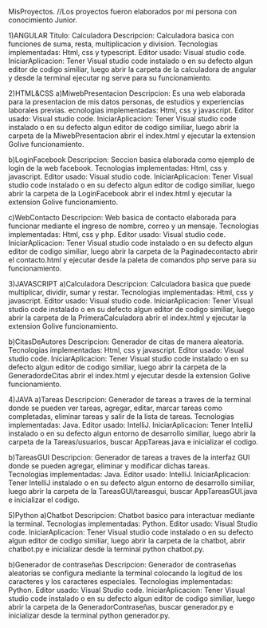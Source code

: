 MisProyectos.
//Los proyectos fueron elaborados por mi persona con conocimiento Junior.

1)ANGULAR
Titulo: Calculadora
Descripcion: Calculadora basica con funciones de suma, resta, multiplicacion y division.
Tecnologias implementadas: Html, css y typescript.
Editor usado: Visual studio code.
IniciarAplicacion: Tener Visual studio code instalado o en su defecto algun editor de codigo 
similiar, luego abrir la carpeta de la calculadora 
de angular y desde la terminal ejecutar ng serve para su funcionamiento.

2)HTML&CSS
a)MiwebPresentacion
Descripcion: Es una web elaborada para la presentacion de mis datos personas, 
de estudios y  experiencias laborales previas.
ecnologias implementadas: Html, css y javascript.
Editor usado: Visual studio code.
IniciarAplicacion: Tener Visual studio code instalado o en su defecto algun editor de codigo 
similiar, luego abrir la carpeta de la MiwebPresentacion 
abrir el index.html y ejecutar la extension Golive funcionamiento.

b)LoginFacebook
Descripcion: Seccion basica elaborada como ejemplo de login de la web facebook.
Tecnologias implementadas: Html, css y javascript.
Editor usado: Visual studio code.
IniciarAplicacion: Tener Visual studio code instalado o en su defecto algun editor de codigo 
similiar, luego abrir la carpeta de la LoginFacebook 
abrir el index.html y ejecutar la extension Golive funcionamiento.

c)WebContacto
Descripcion: Web basica de contacto elaborada para funcionar mediante el ingreso de nombre, 
correo y un mensaje.
Tecnologias implementadas: Html, css y php.
Editor usado: Visual studio code.
IniciarAplicacion: Tener Visual studio code instalado o en su defecto algun editor de codigo 
similiar, luego abrir la carpeta de la  Paginadecontacto
abrir el contacto.html y ejecutar desde la paleta de comandos php serve para su funcionamiento.


3)JAVASCRIPT
a)Calculadora
Descripcion: Calculadora basica que puede multiplicar, dividir, sumar y restar.
Tecnologias implementadas: Html, css y javascript.
Editor usado: Visual studio code.
IniciarAplicacion: Tener Visual studio code instalado o en su defecto algun editor de codigo 
similiar, luego abrir la carpeta de la  PrimeraCalculadora abrir el index.html y 
ejecutar la extension Golive funcionamiento.

b)CitasDeAutores
Descripcion: Generador de citas de manera aleatoria.
Tecnologias implementadas: Html, css y javascript.
Editor usado: Visual studio code.
IniciarAplicacion:  Tener Visual studio code instalado o en su defecto algun editor de codigo 
similiar, luego abrir la carpeta de la  GeneradordeCitas
abrir el index.html y ejecutar desde la extension Golive funcionamiento.


4)JAVA
a)Tareas
Descripcion: Generador de tareas a traves de la terminal donde se pueden ver tareas, agregar, editar,
marcar tareas como completadas, eliminar tareas y salir de la lista de tareas.
Tecnologias implementadas: Java.
Editor usado: IntelliJ.
IniciarAplicacion: Tener IntelliJ instalado o en su defecto algun entorno de desarrollo similiar, 
luego abrir la carpeta de la  Tareas/usuarios, buscar AppTareas.java e inicializar el codigo.

b)TareasGUI
Descripcion: Generador de tareas a traves de la interfaz GUI donde se pueden agregar, 
eliminar y modificar dichas tareas.  
Tecnologias implementadas: Java.
Editor usado: IntelliJ.
IniciarAplicacion: Tener IntelliJ instalado o en su defecto algun entorno de desarrollo similiar, 
luego abrir la carpeta de la  TareasGUI/tareasgui, buscar AppTareasGUI.java e inicializar el codigo.


5)Python
a)Chatbot
Descripcion: Chatbot basico para interactuar mediante la terminal.
Tecnologias implementadas: Python.
Editor usado: Visual Studio code.
IniciarAplicacion: Tener Visual studio code instalado o en su defecto algun editor de codigo 
similiar, luego abrir la carpeta de la  chatbot, abrir chatbot.py e inicializar desde la terminal
python chatbot.py.

b)Generador de contraseñas
Descripcion: Generador de contraseñas aleatorias se configura mediante la terminal colocando la 
logitud de los caracteres y los caracteres especiales.
Tecnologias implementadas: Python.
Editor usado: Visual Studio code.
IniciarAplicacion: Tener Visual studio code instalado o en su defecto algun editor de codigo 
similiar, luego abrir la carpeta de la  GeneradorContraseñas, 
buscar generador.py e inicializar desde la terminal python generador.py.
